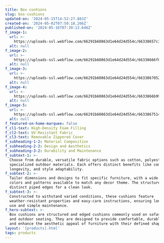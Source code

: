 ```yaml
---
title: Box cushions
slug: box-cushions
updated-on: '2024-05-15T14:52:27.883Z'
created-on: '2024-05-02T07:50:18.266Z'
published-on: '2024-05-16T07:39:13.646Z'
f_image-1:
  url: >-
    https://uploads-ssl.webflow.com/66291b60863d1e64d24d554c/66338657c31bfc4f20ef4b96_4a6c07f217305d830f9da46a2160c0e1.jpg
  alt: null
f_image-2:
  url: >-
    https://uploads-ssl.webflow.com/66291b60863d1e64d24d554c/66338666f8f35a294e67b2cb_box-cushion-cover-2.webp
  alt: null
f_image-3:
  url: >-
    https://uploads-ssl.webflow.com/66291b60863d1e64d24d554c/66338670529c9f9f6ff78e99_images%20(2).jpeg
  alt: null
f_image-4:
  url: >-
    https://uploads-ssl.webflow.com/66291b60863d1e64d24d554c/6633866b9937957e8c9cc040_images%20(1).jpeg
  alt: null
f_image-5:
  url: >-
    https://uploads-ssl.webflow.com/66291b60863d1e64d24d554c/6633867514a01d22a47ec516_images.jpeg
  alt: null
f_featured-on-home-marquee: false
f_cl1-text: High-Density Foam Filling
f_cl2-text: UV-Resistant Fabric
f_cl3-text: Removable Zippered Cover
f_subheading-1-2: Material Composition
f_subheading-2-2: Design and Aesthetics
f_subheading-3-2: Durability and Maintenance
f_subtext-1: >-
  Choose from durable, versatile fabric options such as cotton, polyester, or
  specialized outdoor materials. Each offers distinct benefits like comfort,
  longevity, and style adaptability.
f_subtext-2: >-
  Tailor dimensions and designs to fit specific furniture, with a wide range of
  colors and patterns available to match any decor theme. The structure includes
  distinct piped edges for a clean look.
f_subtext-3: >-
  Constructed to withstand varied conditions, these cushions feature
  weather-resistant properties and easy-care instructions, ensuring long-lasting
  use and simple maintenance.
f_hero-subtext: >-
  Box cushions are structured and edged cushions commonly used on sofas, chairs,
  and outdoor seating. They are designed to provide comfortable, durable support
  and enhance the aesthetic appeal of furniture with their defined shapes.
layout: '[products].html'
tags: products
---
```



